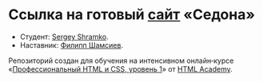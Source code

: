 # Ссылка на готовый [сайт](https://shramkoweb.github.io/852139-sedona/) «Седона»

* Студент: [Sergey Shramko](https://htmlacademy.ru/profile/id852139).
* Наставник: [Филипп Шамсиев](https://github.com/toolX).

Репозиторий создан для обучения на интенсивном онлайн‑курсе «[Профессиональный HTML и CSS, уровень 1](https://htmlacademy.ru/intensive/htmlcss)» от [HTML Academy](https://htmlacademy.ru).
